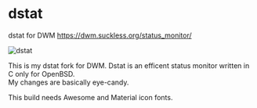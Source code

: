 # dstat
dstat for DWM https://dwm.suckless.org/status_monitor/

![dstat](https://user-images.githubusercontent.com/84410375/119239938-e5aa8b80-bb4c-11eb-830f-ee25db075963.png)


This is my dstat fork for DWM. Dstat is an efficent status monitor written in C only for OpenBSD. \
My changes are basically eye-candy. 

This build needs Awesome and Material icon fonts.
